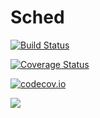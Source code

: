 # Sched

[![Build Status](https://travis-ci.org/scls19fr/Sched.jl.svg?branch=master)](https://travis-ci.org/scls19fr/Sched.jl)

[![Coverage Status](https://coveralls.io/repos/scls19fr/Sched.jl/badge.svg?branch=master&service=github)](https://coveralls.io/github/scls19fr/Sched.jl?branch=master)

[![codecov.io](http://codecov.io/github/scls19fr/Sched.jl/coverage.svg?branch=master)](http://codecov.io/github/scls19fr/Sched.jl?branch=master)

[![](https://img.shields.io/badge/docs-stable-blue.svg)](https://scls19fr.github.io/Sched.jl/stable)
